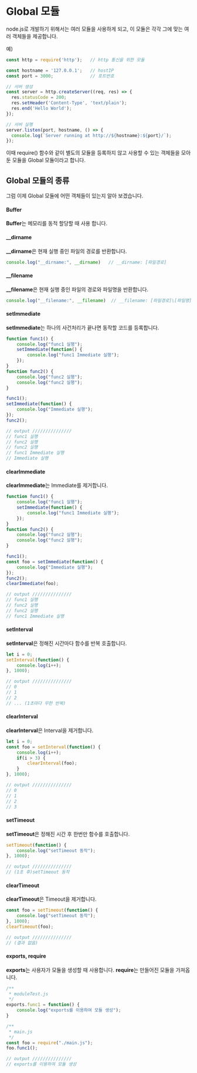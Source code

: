 # Global 모듈
node.js로 개발하기 위해서는 여러 모듈을 사용하게 되고, 이 모듈은 각각 그에 맞는 여러 객체들을 제공합니다.

예)
```javascript
const http = require('http');   // http 통신을 위한 모듈

const hostname = '127.0.0.1';   // hostIP
const port = 3000;              // 포트번호

// 서버 생성
const server = http.createServer((req, res) => {
  res.statusCode = 200;
  res.setHeader('Content-Type', 'text/plain');
  res.end('Hello World');
});

// 서버 실행
server.listen(port, hostname, () => {
  console.log(`Server running at http://${hostname}:${port}/`);
});
```
이때 require() 함수와 같이 별도의 모듈을 등록하지 않고 사용할 수 있는 객체들을 모아둔 모듈을 Global 모듈이라고 합니다.

## Global 모듈의 종류
그럼 이제 Global 모듈에 어떤 객체들이 있는지 알아 보겠습니다.

#### Buffer
**Buffer**는 메모리를 동적 할당할 때 사용 합니다.

#### __dirname
**__dirname**은 현재 실행 중인 파일의 경로를 반환합니다.
```javascript
console.log("__dirname:", __dirname)   // __dirname: [파일경로]
```

#### __filename
**__filename**은 현재 실행 중인 파일의 경로와 파일명을 반환합니다.
```javascript
console.log("__filename:", __filename)  // __filename: [파일경로]\[파일명]
```

#### setImmediate
**setImmediate**는 하나의 사건처리가 끝나면 동작할 코드를 등록합니다.
```javascript
function func1() { 
    console.log("func1 실행");
    setImmediate(function() { 
        console.log("func1 Immediate 실행"); 
    });
}
function func2() { 
    console.log("func2 실행"); 
    console.log("func2 실행"); 
}

func1();
setImmediate(function() { 
    console.log("Immediate 실행"); 
});
func2();

// output ///////////////
// func1 실행
// func2 실행
// func2 실행
// func1 Immediate 실행
// Immediate 실행
```

#### clearImmediate
**clearImmediate**는 Immediate를 제거합니다.
```javascript
function func1() { 
    console.log("func1 실행");
    setImmediate(function() { 
        console.log("func1 Immediate 실행"); 
    });
}
function func2() { 
    console.log("func2 실행"); 
    console.log("func2 실행"); 
}

func1();
const foo = setImmediate(function() { 
    console.log("Immediate 실행"); 
});
func2();
clearImmediate(foo);

// output ///////////////
// func1 실행
// func2 실행
// func2 실행
// func1 Immediate 실행
```

#### setInterval
**setInterval**은 정해진 시간마다 함수를 반복 호출합니다.
```javascript
let i = 0;
setInterval(function() {
    console.log(i++);
}, 1000);

// output ///////////////
// 0
// 1
// 2
// ... (1초마다 무한 반복)
```

#### clearInterval
**clearInterval**은 Interval을 제거합니다.
```javascript
let i = 0;
const foo = setInterval(function() {
    console.log(i++);
    if(i > 3) {
        clearInterval(foo);
    }
}, 1000);

// output ///////////////
// 0
// 1
// 2
// 3
```

#### setTimeout
**setTimeout**은 정해진 시간 후 한번만 함수를 호출합니다.
```javascript
setTimeout(function() {
    console.log("setTimeout 동작");
}, 1000);

// output ///////////////
// (1초 후)setTimeout 동작
```

#### clearTimeout
**clearTimeout**은 Timeout을 제거합니다.
```javascript
const foo = setTimeout(function() {
    console.log("setTimeout 동작");
}, 1000);
clearTimeout(foo);

// output ///////////////
// (결과 없음)
```

#### exports, require
**exports**는 사용자가 모듈을 생성할 때 사용합니다.
**require**는 만들어진 모듈을 가져옵니다.
```javascript
/**
 * moduleTest.js
 */
exports.func1 = function() {
    console.log("exports를 이용하여 모듈 생성");
}

/**
 * main.js
 */
const foo = require("./main.js");
foo.func1();

// output ///////////////
// exports를 이용하여 모듈 생성
